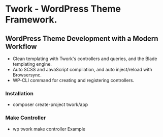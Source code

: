 # Twork - WordPress Theme Framework.

## WordPress Theme Development with a Modern Workflow

- Clean templating with Twork's controllers and queries, and the Blade templating engine.
- Auto SCSS and JavaScript compilation, and auto inject/reload with Browsersync.
- WP-CLI command for creating and registering controllers.

### Installation
- composer create-project twork/app

### Make Controller
- wp twork make controller Example
